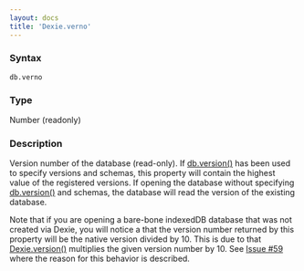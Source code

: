 ```yaml
---
layout: docs
title: 'Dexie.verno'
---
```


### Syntax

    db.verno

### Type

Number (readonly)

### Description

Version number of the database (read-only). If [db.version()](Dexie.version()) has been used to specify versions and schemas, this property will contain the highest value of the registered versions. If opening the database without specifying [db.version()](Dexie.version()) and schemas, the database will read the version of the existing database.

Note that if you are opening a bare-bone indexedDB database that was not created via Dexie, you will notice a that the version number returned by this property will be the native version divided by 10. This is due to that [Dexie.version()](Dexie.version()) multiplies the given version number by 10. See [Issue #59](https://github.com/dfahlander/Dexie.js/issues/59) where the reason for this behavior is described.


